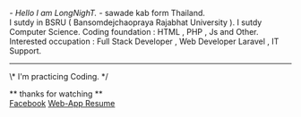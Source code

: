 *- Hello I am LongNighT. -*
sawade kab form Thailand.<br>
I sutdy in BSRU ( Bansomdejchaopraya Rajabhat University ).
I sutdy Computer Science.
Coding foundation : HTML , PHP , Js and Other.
Interested occupation : Full Stack Developer , Web Developer Laravel , IT Support.
<hr>
\* I'm practicing Coding. */

** thanks for watching ** <br>
[Facebook](https://www.facebook.com/RatchapoomZaclee)
[Web-App Resume](https://ratchapoomln.github.io/Resume-Ratchapoom/)
